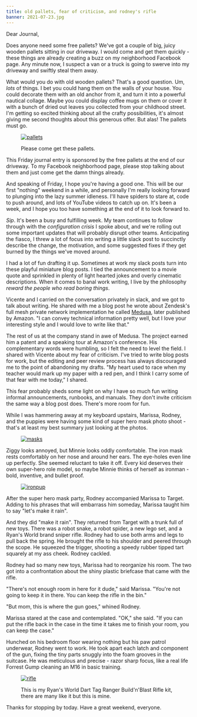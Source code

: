 ```yaml
---
title: old pallets, fear of criticism, and rodney's rifle
banner: 2021-07-23.jpg
---
```


Dear Journal,

Does anyone need some free pallets?  We've got a couple of big, juicy
wooden pallets sitting in our driveway.  I would come and get them
quickly - these things are already creating a buzz on my neighborhood
Facebook page.  Any minute now, I suspect a van or a truck is going to
swerve into my driveway and swiftly steal them away.

What would you do with old wooden pallets?  That's a good question.
Um, _lots_ of things.  I bet you could hang them on the walls of your
house.  You could decorate them with an old anchor from it, and turn
it into a powerful nautical collage.  Maybe you could display coffee
mugs on them or cover it with a bunch of dried out leaves you
collected from your childhood street.  I'm getting so excited thinking
about all the crafty possibilities, it's almost giving me second
thoughts about this generous offer.  But alas!  The pallets must go.

<figure>
  <a href="/images/2021-07-23-pallets.jpg">
    <img alt="pallets" src="/images/2021-07-23-pallets.jpg"/>
  </a>
  <figcaption><p>Please come get these pallets.</p></figcaption>
</figure>

This Friday journal entry is sponsored by the free pallets at the end
of our driveway.  To my Facebook neighborhood page, please stop
talking about them and just come get the damn things already.

And speaking of Friday, I hope you're having a good one.  This will be
our first "nothing" weekend in a while, and personally I'm really
looking forward to plunging into the lazy summer idleness.  I'll have
spiders to stare at, code to push around, and lots of YouTube videos
to catch up on.  It's been a week, and I hope you too have something
at the end of it to look forward to.

_Sip_.  It's been a busy and fulfilling week.  My team continues to
follow through with the _configuration crisis_ I spoke about, and
we're rolling out some important updates that will probably disrupt
other teams.  Anticipating the fiasco, I threw a lot of focus into
writing a little slack post to succinctly describe the change, the
motivation, and some suggested fixes if they get burned by the things
we've moved around.

I had a lot of fun drafting it up.  Sometimes at work my slack posts
turn into these playful miniature blog posts.  I tied the announcement
to a movie quote and sprinkled in plenty of light hearted jokes and
overly cinematic descriptions.  When it comes to banal work writing, I live
by the philosophy _reward the people who read boring things_.

Vicente and I carried on the conversation privately in slack, and we
got to talk about writing.  He shared with me a blog post he wrote
about Zendesk's full mesh private network implementation he called
[Medusa], later published by Amazon.  "I can convey technical
information pretty well, but I love your interesting style and I would
love to write like that."

[Medusa]: https://aws.amazon.com/blogs/networking-and-content-delivery/zendesks-global-mesh-network-how-we-lowered-operational-overhead-and-cost-by-migrating-to-aws-transit-gateway/

The rest of us at the company stand in awe of Medusa.  The project
earned him a patent and a speaking tour at Amazon's conference.  His
complementary words were humbling, so I felt the need to level the
field.  I shared with Vicente about my fear of criticism.  I've tried
to write blog posts for work, but the editing and peer review process
has always discouraged me to the point of abandoning my drafts.  "My
heart used to race when my teacher would mark up my paper with a red
pen, and I think I carry some of that fear with me today," I shared.

This fear probably sheds some light on why I have so much fun writing
informal announcements, runbooks, and manuals.  They don't invite
criticism the same way a blog post does.  There's more room for fun.

While I was hammering away at my keyboard upstairs, Marissa, Rodney,
and the puppies were having some kind of super hero mask photo shoot -
that's at least my best summary just looking at the photos.

<figure>
  <a href="/images/2021-07-23-masks.jpg">
    <img alt="masks" src="/images/2021-07-23-masks.jpg"/>
  </a>
</figure>

Ziggy looks annoyed, but Minnie looks oddly comfortable.  The iron
mask rests comfortably on her nose and around her ears.  The eye-holes
even line up perfectly.  She seemed reluctant to take it off.  Every
kid deserves their own super-hero role model, so maybe Minnie thinks
of herself as ironman - bold, inventive, and bullet proof.

<figure>
  <a href="/images/2021-07-23-ironpup.jpg">
    <img alt="ironpup" src="/images/2021-07-23-ironpup.jpg"/>
  </a>
</figure>

After the super hero mask party, Rodney accompanied Marissa to
Target.  Adding to his phrases that will embarrass him someday,
Marissa taught him to say "let's make it rain".

And they did "make it rain".  They returned from Target with a trunk
full of new toys.  There was a robot snake, a robot spider, a new lego
set, and a Ryan's World brand sniper rifle.  Rodney had to use both
arms and legs to pull back the spring. He brought the rifle to his
shoulder and peered through the scope.  He squeezed the trigger,
shooting a speedy rubber tipped tart squarely at my ass cheek.  Rodney
cackled.

Rodney had so many new toys, Marissa had to reorganize his room.  The
two got into a confrontation about the shiny plastic briefcase that
came with the rifle.

"There's not enough room in here for it dude," said Marissa.  "You're
not going to keep it in there.  You can keep the rifle in the bin."

"But mom, this is where the gun goes," whined Rodney.

Marissa stared at the case and contemplated.  "OK," she said.  "If you
can put the rifle back in the case in the time it takes me to finish
your room, you can keep the case."

Hunched on his bedroom floor wearing nothing but his paw patrol
underwear, Rodney went to work.  He took apart each latch and
component of the gun, fixing the tiny parts snuggly into the foam
grooves in the suitcase.  He was meticulous and precise - razor sharp
focus, like a real life Forrest Gump cleaning an M16 in basic
training.

<figure>
  <a href="/images/2021-07-23-rifle.jpg">
    <img alt="rifle" src="/images/2021-07-23-rifle.jpg"/>
  </a>
  <figcaption><p>This is my Ryan's World Dart Tag Ranger Build'n'Blast
  Rifle kit, there are many like it but this is mine.</p></figcaption>
</figure>

Thanks for stopping by today.  Have a great weekend, everyone.
